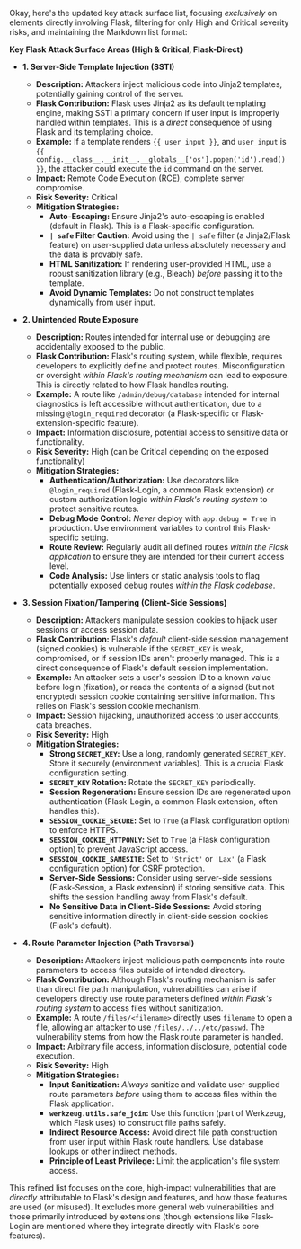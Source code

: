 Okay, here's the updated key attack surface list, focusing *exclusively* on elements directly involving Flask, filtering for only High and Critical severity risks, and maintaining the Markdown list format:

**Key Flask Attack Surface Areas (High & Critical, Flask-Direct)**

*   **1. Server-Side Template Injection (SSTI)**

    *   **Description:**  Attackers inject malicious code into Jinja2 templates, potentially gaining control of the server.
    *   **Flask Contribution:** Flask uses Jinja2 as its default templating engine, making SSTI a primary concern if user input is improperly handled within templates.  This is a *direct* consequence of using Flask and its templating choice.
    *   **Example:**  If a template renders `{{ user_input }}`, and `user_input` is `{{ config.__class__.__init__.__globals__['os'].popen('id').read() }}`, the attacker could execute the `id` command on the server.
    *   **Impact:**  Remote Code Execution (RCE), complete server compromise.
    *   **Risk Severity:** Critical
    *   **Mitigation Strategies:**
        *   **Auto-Escaping:** Ensure Jinja2's auto-escaping is enabled (default in Flask). This is a Flask-specific configuration.
        *   **`| safe` Filter Caution:** Avoid using the `| safe` filter (a Jinja2/Flask feature) on user-supplied data unless absolutely necessary and the data is provably safe.
        *   **HTML Sanitization:** If rendering user-provided HTML, use a robust sanitization library (e.g., Bleach) *before* passing it to the template.
        *   **Avoid Dynamic Templates:** Do not construct templates dynamically from user input.

*   **2. Unintended Route Exposure**

    *   **Description:**  Routes intended for internal use or debugging are accidentally exposed to the public.
    *   **Flask Contribution:** Flask's routing system, while flexible, requires developers to explicitly define and protect routes.  Misconfiguration or oversight *within Flask's routing mechanism* can lead to exposure. This is directly related to how Flask handles routing.
    *   **Example:**  A route like `/admin/debug/database` intended for internal diagnostics is left accessible without authentication, due to a missing `@login_required` decorator (a Flask-specific or Flask-extension-specific feature).
    *   **Impact:**  Information disclosure, potential access to sensitive data or functionality.
    *   **Risk Severity:** High (can be Critical depending on the exposed functionality)
    *   **Mitigation Strategies:**
        *   **Authentication/Authorization:** Use decorators like `@login_required` (Flask-Login, a common Flask extension) or custom authorization logic *within Flask's routing system* to protect sensitive routes.
        *   **Debug Mode Control:** *Never* deploy with `app.debug = True` in production. Use environment variables to control this Flask-specific setting.
        *   **Route Review:** Regularly audit all defined routes *within the Flask application* to ensure they are intended for their current access level.
        *   **Code Analysis:** Use linters or static analysis tools to flag potentially exposed debug routes *within the Flask codebase*.

*   **3. Session Fixation/Tampering (Client-Side Sessions)**

    *   **Description:** Attackers manipulate session cookies to hijack user sessions or access session data.
    *   **Flask Contribution:** Flask's *default* client-side session management (signed cookies) is vulnerable if the `SECRET_KEY` is weak, compromised, or if session IDs aren't properly managed.  This is a direct consequence of Flask's default session implementation.
    *   **Example:**  An attacker sets a user's session ID to a known value before login (fixation), or reads the contents of a signed (but not encrypted) session cookie containing sensitive information.  This relies on Flask's session cookie mechanism.
    *   **Impact:**  Session hijacking, unauthorized access to user accounts, data breaches.
    *   **Risk Severity:** High
    *   **Mitigation Strategies:**
        *   **Strong `SECRET_KEY`:** Use a long, randomly generated `SECRET_KEY`. Store it securely (environment variables). This is a crucial Flask configuration setting.
        *   **`SECRET_KEY` Rotation:** Rotate the `SECRET_KEY` periodically.
        *   **Session Regeneration:** Ensure session IDs are regenerated upon authentication (Flask-Login, a common Flask extension, often handles this).
        *   **`SESSION_COOKIE_SECURE`:** Set to `True` (a Flask configuration option) to enforce HTTPS.
        *   **`SESSION_COOKIE_HTTPONLY`:** Set to `True` (a Flask configuration option) to prevent JavaScript access.
        *   **`SESSION_COOKIE_SAMESITE`:** Set to `'Strict'` or `'Lax'` (a Flask configuration option) for CSRF protection.
        *   **Server-Side Sessions:** Consider using server-side sessions (Flask-Session, a Flask extension) if storing sensitive data. This shifts the session handling away from Flask's default.
        *   **No Sensitive Data in Client-Side Sessions:** Avoid storing sensitive information directly in client-side session cookies (Flask's default).

*   **4. Route Parameter Injection (Path Traversal)**
    *   **Description:** Attackers inject malicious path components into route parameters to access files outside of intended directory.
    *   **Flask Contribution:** Although Flask's routing mechanism is safer than direct file path manipulation, vulnerabilities can arise if developers directly use route parameters defined *within Flask's routing system* to access files without sanitization.
    *   **Example:** A route `/files/<filename>` directly uses `filename` to open a file, allowing an attacker to use `/files/../../etc/passwd`. The vulnerability stems from how the Flask route parameter is handled.
    *   **Impact:** Arbitrary file access, information disclosure, potential code execution.
    *   **Risk Severity:** High
    *   **Mitigation Strategies:**
        *   **Input Sanitization:** *Always* sanitize and validate user-supplied route parameters *before* using them to access files within the Flask application.
        *   **`werkzeug.utils.safe_join`:** Use this function (part of Werkzeug, which Flask uses) to construct file paths safely.
        *   **Indirect Resource Access:** Avoid direct file path construction from user input within Flask route handlers. Use database lookups or other indirect methods.
        *   **Principle of Least Privilege:** Limit the application's file system access.

This refined list focuses on the core, high-impact vulnerabilities that are *directly* attributable to Flask's design and features, and how those features are used (or misused). It excludes more general web vulnerabilities and those primarily introduced by extensions (though extensions like Flask-Login are mentioned where they integrate directly with Flask's core features).
